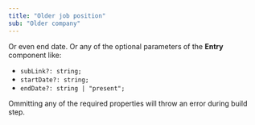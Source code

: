 ```yaml
---
title: "Older job position"
sub: "Older company"
---
```


Or even end date. Or any of the optional parameters of the **Entry** component like:

- `subLink?: string;`
- `startDate?: string;`
- `endDate?: string | "present";`

Ommitting any of the required properties will throw an error during build step.

